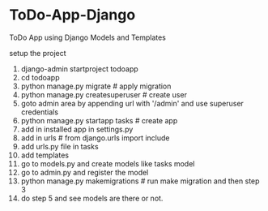 # ToDo-App-Django
ToDo App using Django Models and Templates

setup the project
1. django-admin startproject todoapp
2. cd todoapp
3. python manage.py migrate                 # apply migration
4. python manage.py createsuperuser         # create user
5. goto admin area by appending url with '/admin' and use superuser credentials
6. python manage.py startapp tasks          # create app
7. add in installed app in settings.py
8. add in urls                             # from django.urls import include
9. add urls.py file in tasks
10. add templates
11. go to models.py and create models like tasks model
12. go to admin.py and register the model
13. python manage.py makemigrations                      # run make migration and then step 3
14. do step 5 and see models are there or not.
